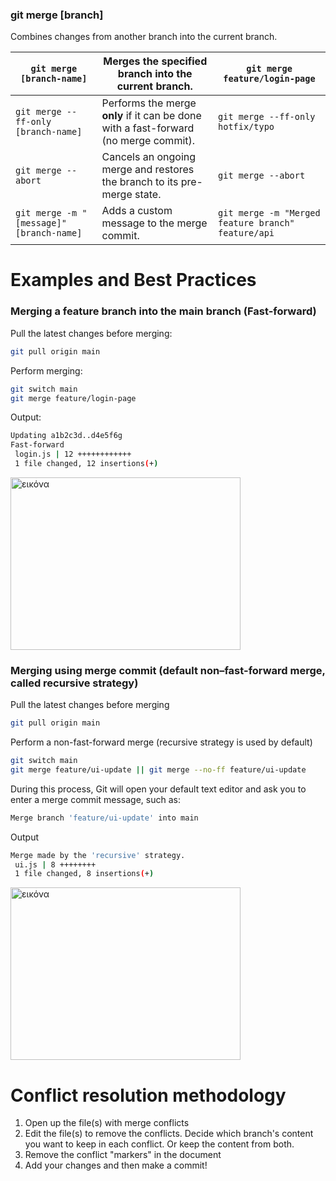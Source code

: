 ### git merge [branch]
Combines changes from another branch into the current branch.

| `git merge [branch-name]` | Merges the specified branch into the current branch. | `git merge feature/login-page` |
| --------------------------- | -------------------------------- | ---- |
| `git merge --ff-only [branch-name]` | Performs the merge **only** if it can be done with a fast-forward (no merge commit). | `git merge --ff-only hotfix/typo` |
| `git merge --abort` | Cancels an ongoing merge and restores the branch to its pre-merge state. | `git merge --abort` |
| `git merge -m "[message]" [branch-name]` | Adds a custom message to the merge commit. | `git merge -m "Merged feature branch" feature/api` |


# Examples and Best Practices
### Merging a feature branch into the main branch  (Fast-forward)

Pull the latest changes before merging:
```bash
git pull origin main
```
Perform merging:
```bash
git switch main
git merge feature/login-page
```
Output:
```bash
Updating a1b2c3d..d4e5f6g
Fast-forward
 login.js | 12 ++++++++++++
 1 file changed, 12 insertions(+)
```
<img width="368" height="276" alt="εικόνα" src="https://github.com/user-attachments/assets/45e8f3e1-f3b4-49df-93ca-8f8af26dd7ea" />

### Merging using merge commit (default non–fast-forward merge, called recursive strategy)
Pull the latest changes before merging
```bash
git pull origin main
```
Perform a non-fast-forward merge (recursive strategy is used by default)
```bash
git switch main
git merge feature/ui-update || git merge --no-ff feature/ui-update
```
During this process, Git will open your default text editor and ask you to enter a merge commit message, such as:
```bash
Merge branch 'feature/ui-update' into main
```
Output
```bash
Merge made by the 'recursive' strategy.
 ui.js | 8 ++++++++
 1 file changed, 8 insertions(+)
```
<img width="368" height="276" alt="εικόνα" src="https://github.com/user-attachments/assets/492ca0a3-8e52-4870-8216-b92b446a1b2f" />

# Conflict resolution methodology

1. Open up the file(s) with merge conflicts
2. Edit the file(s) to remove the conflicts. Decide which branch's content you want to keep in each conflict. Or keep the content from both.
3. Remove the conflict "markers" in the document
4. Add your changes and then make a commit!
